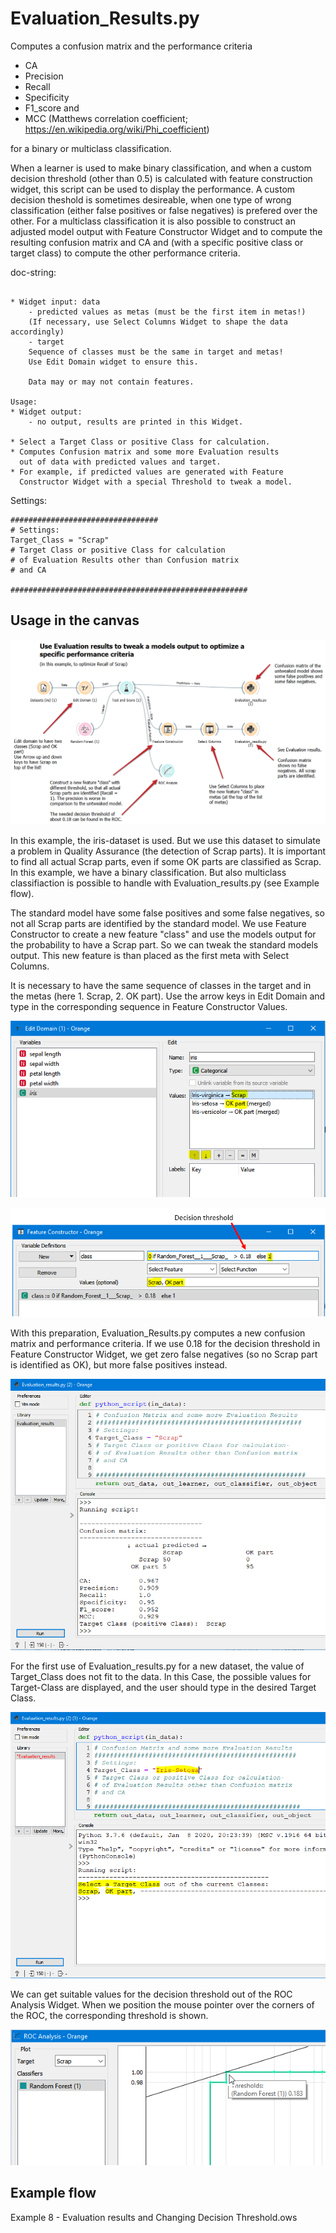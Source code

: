 # Evaluation_Results.py
Computes a confusion matrix and the performance criteria 
- CA
- Precision
- Recall
- Specificity
- F1_score and
- MCC (Matthews correlation coefficient; https://en.wikipedia.org/wiki/Phi_coefficient)

for a binary or multiclass classification.

When a learner is used to make binary classification, and when a custom decision threshold (other than 0.5) is calculated with 
feature construction widget, this script can be used to display the performance.
A custom decision theshold is sometimes desireable, when one type of wrong classification (either false positives or false negatives) 
is prefered over the other. 
For a multiclass classification it is also possible to construct an adjusted model output with Feature Constructor Widget and to compute
the resulting confusion matrix and CA and (with a specific positive class or target class) to compute the other performance criteria.

doc-string:

```

* Widget input: data
    - predicted values as metas (must be the first item in metas!)
    (If necessary, use Select Columns Widget to shape the data accordingly)
    - target
    Sequence of classes must be the same in target and metas! 
    Use Edit Domain widget to ensure this.

    Data may or may not contain features.

Usage:
* Widget output: 
    - no output, results are printed in this Widget.

* Select a Target Class or positive Class for calculation.
* Computes Confusion matrix and some more Evaluation results
  out of data with predicted values and target.
* For example, if predicted values are generated with Feature
  Constructor Widget with a special Threshold to tweak a model.

```

Settings:
```
#################################
# Settings:
Target_Class = "Scrap"
# Target Class or positive Class for calculation 
# of Evaluation Results other than Confusion matrix
# and CA

#####################################################
```

## Usage in the canvas

![](images/evaluation-results_01.png)

In this example, the iris-dataset is used. But we use this dataset to simulate a problem in Quality Assurance (the detection of Scrap parts). It is important to find all actual Scrap parts, even if some OK parts are classified as Scrap. In this example, we have a binary classification. But also multiclass classifiaction is possible to handle with Evaluation_results.py (see Example flow).

The standard model have some false positives and some false negatives, so not all Scrap parts are identified by the standard model. We use Feature Constructor to create a new feature "class" and use the models output for the probability to have a Scrap part. So we can tweak the standard models output. This new feature is than placed as the first meta with Select Columns.

It is necessary to have the same sequence of classes in the target and in the metas (here 1. Scrap, 2. OK part). Use the arrow keys in Edit Domain and type in the corresponding sequence in Feature Constructor Values.

![](images/evaluation-results_02.png)

![](images/evaluation-results_03.png)

With this preparation, Evaluation_Results.py computes a new confusion matrix and performance criteria. If we use 0.18 for the decision threshold in Feature Constructor Widget, we get zero false negatives (so no Scrap part is identified as OK), but more false positives instead. 

![](images/evaluation-results_04.png)

For the first use of Evaluation_results.py for a new dataset, the value of Target_Class does not fit to the data. In this Case, the possible values for Target-Class are displayed, and the user should type in the desired Target Class.

![](images/evaluation-results_05.png)

We can get suitable values for the decision threshold out of the ROC Analysis Widget. When we position the mouse pointer over the corners of the ROC, the corresponding threshold is shown.

![](images/evaluation-results_06.png)

## Example flow 
Example 8 - Evaluation results and Changing Decision Threshold.ows

